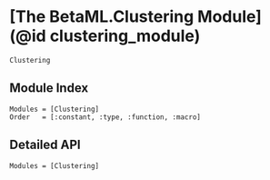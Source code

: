 # [The BetaML.Clustering Module](@id clustering_module)

```@docs
Clustering
```
## Module Index

```@index
Modules = [Clustering]
Order   = [:constant, :type, :function, :macro]
```
## Detailed API

```@autodocs
Modules = [Clustering]
```
